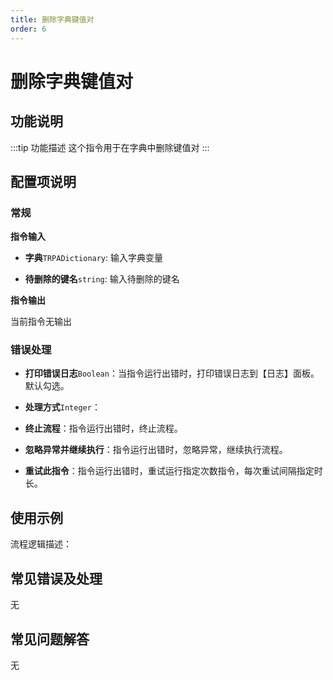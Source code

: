 ```yaml
---
title: 删除字典键值对
order: 6
---
```


# 删除字典键值对

## 功能说明

:::tip 功能描述
这个指令用于在字典中删除键值对
:::

## 配置项说明

### 常规

**指令输入**

- **字典**`TRPADictionary`: 输入字典变量

- **待删除的键名**`string`: 输入待删除的键名


**指令输出**

当前指令无输出

### 错误处理

- **打印错误日志**`Boolean`：当指令运行出错时，打印错误日志到【日志】面板。默认勾选。

- **处理方式**`Integer`：

 - **终止流程**：指令运行出错时，终止流程。

 - **忽略异常并继续执行**：指令运行出错时，忽略异常，继续执行流程。

 - **重试此指令**：指令运行出错时，重试运行指定次数指令，每次重试间隔指定时长。

## 使用示例

流程逻辑描述：

## 常见错误及处理

无

## 常见问题解答

无

